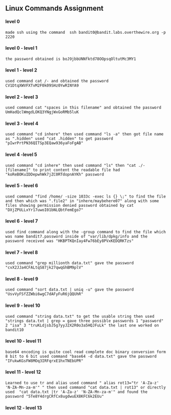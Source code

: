 ## Linux Commands Assignment  
 
 
#### level 0
	made ssh using the command  ssh bandit0@bandit.labs.overthewire.org -p 2220
 
#### level 0 - level 1
	the password obtained is boJ9jbbUNNfktd78OOpsqOltutMc3MY1
 
#### level 1 - level 2
	used command cat /- and obtained the password CV1DtqXWVFXTvM2F0k09SHz0YwRINYA9
 
#### level 2 - level 3
	used command cat "spaces in this filename" and obtained the password UmHadQclWmgdLOKQ3YNgjWxGoRMb5luK
 
#### level 3 - level 4
	used command "cd inhere" then used command "ls -a" then got file name as ".hidden" used "cat .hidden" to get password "pIwrPrtPN36QITSp3EQaw936yaFoFgAB"
 
#### level 4 -level 5 
	used command "cd inhere" then used command "ls" then "cat ./-[filename]" to print content the readable file had "koReBOKuIDDepwhWk7jZC0RTdopnAYKh" password
 
#### level 5 - level 6
	used command "find /home/ -size 1033c -exec ls {} \;" to find the file and then which was ".file2" in "inhere/maybehere07" along with some files showing permission denied password obtained by cat "DXjZPULLxYr17uwoI01bNLQbtFemEgo7" 
 
#### level 6 - level 7
	used find command along with the -group command to find the file which was name bandit7.password inside of "var/lib/dpkg/info and the password received was "HKBPTKQnIay4Fw76bEy8PVxKEDQRKTzs"
 
#### level 7 - level 8
	used command "grep millionth data.txt" gave the password "cvX2JJa4CFALtqS87jk27qwqGhBM9plV"
 
#### level 8 - level 9
	used command "sort data.txt | uniq -u" gave the password "UsvVyFSfZZWbi6wgC7dAFyFuR6jQQUhR"
 
#### level 9 - level 10
	used command "string data.txt" to get the usable string then used "strings data.txt | grep = gave three possible passwords 1 "password" 2 "isa" 3 "truKLdjsbJ5g7yyJ2X2R0o3a5HQJFuLk" the last one worked on bandit10
 
#### level 10 - level 11
	base64 encoding is quite cool read complete doc binary conversion form 8 bit to 6 bit used command "base64 -d data.txt" gave the password "IFukwKGsFW8MOq3IRFqrxE1hxTNEbUPR"
 
#### level 11 - level 12
	Learned to use tr and alias used command " alias rot13="tr 'A-Za-z' 'N-ZA-Mn-za-m'" " then used command "cat data.txt | rot13" or directly used  "cat data.txt |tr 'A-Za-z' 'N-ZA-Mn-za-m'" and found the password "5Te8Y4drgCRfCx8ugdwuEX8KFC6k2EUu"
 
#### level 12 - level 13
	
	
	


